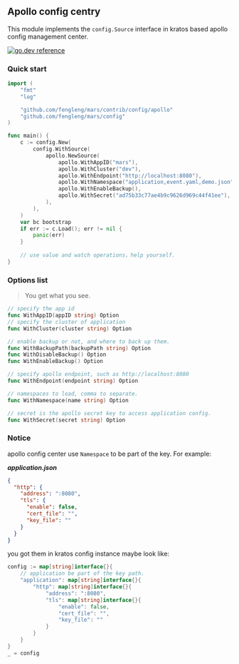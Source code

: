 ## Apollo config centry

This module implements the `config.Source` interface in kratos based apollo config management center.

[![go.dev reference](https://img.shields.io/badge/go.dev-reference-007d9c?logo=go&logoColor=white&style=flat-square)](https://pkg.go.dev/github.com/fengleng/mars/contrib/config/apollo)

### Quick start

```go
import (
	"fmt"
	"log"

	"github.com/fengleng/mars/contrib/config/apollo"
	"github.com/fengleng/mars/config"
)

func main() {
	c := config.New(
		config.WithSource(
			apollo.NewSource(
				apollo.WithAppID("mars"),
				apollo.WithCluster("dev"),
				apollo.WithEndpoint("http://localhost:8080"),
				apollo.WithNamespace("application,event.yaml,demo.json"),
				apollo.WithEnableBackup(),
				apollo.WithSecret("ad75b33c77ae4b9c9626d969c44f41ee"),
			),
		),
	)
	var bc bootstrap
	if err := c.Load(); err != nil {
		panic(err)
	}
	
	// use value and watch operations，help yourself. 
}
```

### Options list

> You get what you see.

```go
// specify the app id
func WithAppID(appID string) Option
// specify the cluster of application
func WithCluster(cluster string) Option

// enable backup or not, and where to back up them.
func WithBackupPath(backupPath string) Option
func WithDisableBackup() Option
func WithEnableBackup() Option

// specify apollo endpoint, such as http://localhost:8080
func WithEndpoint(endpoint string) Option

// namespaces to load, comma to separate. 
func WithNamespace(name string) Option

// secret is the apollo secret key to access application config.
func WithSecret(secret string) Option
```

### Notice

apollo config center use `Namespace` to be part of the key. For example:

***application.json***

```json
{
  "http": {
    "address": ":8080",
    "tls": {
      "enable": false,
      "cert_file": "",
      "key_file": ""
    }
  }
}
```

you got them in kratos config instance maybe look like:

```go
config := map[string]interface{}{
	// application be part of the key path.
	"application": map[string]interface{}{
        "http": map[string]interface{}{
            "address": ":8080",
            "tls": map[string]interface{}{
                "enable": false,
                "cert_file": "",
                "key_file": ""
            }
        }
    }
}
_ = config
```
